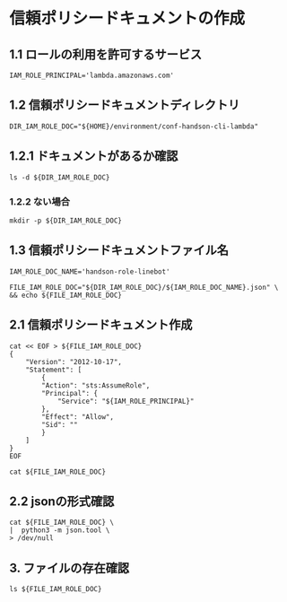 # 信頼ポリシードキュメントの作成

## 1.1 ロールの利用を許可するサービス
    IAM_ROLE_PRINCIPAL='lambda.amazonaws.com'

## 1.2 信頼ポリシードキュメントディレクトリ
    DIR_IAM_ROLE_DOC="${HOME}/environment/conf-handson-cli-lambda"

## 1.2.1 ドキュメントがあるか確認 
    ls -d ${DIR_IAM_ROLE_DOC}

### 1.2.2 ない場合
    mkdir -p ${DIR_IAM_ROLE_DOC}

## 1.3 信頼ポリシードキュメントファイル名
    IAM_ROLE_DOC_NAME='handson-role-linebot'
   
    FILE_IAM_ROLE_DOC="${DIR_IAM_ROLE_DOC}/${IAM_ROLE_DOC_NAME}.json" \
    && echo ${FILE_IAM_ROLE_DOC}

## 2.1 信頼ポリシードキュメント作成
    cat << EOF > ${FILE_IAM_ROLE_DOC}
    {
        "Version": "2012-10-17",
        "Statement": [
            {
            "Action": "sts:AssumeRole",
            "Principal": {
                "Service": "${IAM_ROLE_PRINCIPAL}"
            },
            "Effect": "Allow",
            "Sid": ""
            }
        ]
    }
    EOF

    cat ${FILE_IAM_ROLE_DOC}

## 2.2 jsonの形式確認
    cat ${FILE_IAM_ROLE_DOC} \
    |  python3 -m json.tool \
    > /dev/null

## 3. ファイルの存在確認
    ls ${FILE_IAM_ROLE_DOC}

